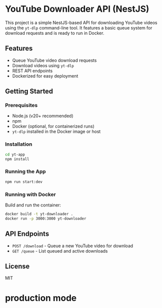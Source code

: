 # YouTube Downloader API (NestJS)

This project is a simple NestJS-based API for downloading YouTube videos using the `yt-dlp` command-line tool. It features a basic queue system for download requests and is ready to run in Docker.

## Features
- Queue YouTube video download requests
- Download videos using `yt-dlp`
- REST API endpoints
- Dockerized for easy deployment

## Getting Started

### Prerequisites
- Node.js (v20+ recommended)
- npm
- Docker (optional, for containerized runs)
- `yt-dlp` installed in the Docker image or host

### Installation
```bash
cd yt-app
npm install
```

### Running the App
```bash
npm run start:dev
```

### Running with Docker
Build and run the container:
```bash
docker build -t yt-downloader .
docker run -p 3000:3000 yt-downloader
```

## API Endpoints
- `POST /download` - Queue a new YouTube video for download
- `GET /queue` - List queued and active downloads

## License
MIT
# production mode
